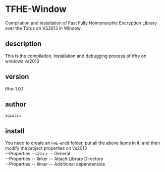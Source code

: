 # TFHE-Window
 Compilation and installation of Fast Fully Homomorphic Encryption Library over the Torus on VS2013 in Window

## description
This is the compilation, installation and debugging process of tfhe on windows vs2013

## version
tfhe-1.0.1

## author 
`zqiuliu`

## install
You need to create an `FHE-end`d folder, put all the above items in it, and then modify the project properties on vs2013
</br>
--Properties --c/c++ -- General
</br>
--Properties -- linker -- Attach Library Directory
</br>
--Properties -- linker -- Additional dependencies

